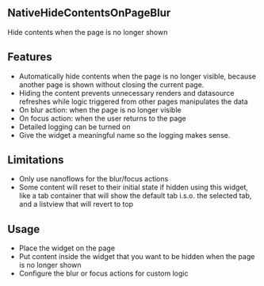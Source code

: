 ## NativeHideContentsOnPageBlur
Hide contents when the page is no longer shown

## Features
- Automatically hide contents when the page is no longer visible, because another page is shown without closing the current page.
- Hiding the content prevents unnecessary renders and datasource refreshes while logic triggered from other pages manipulates the data
- On blur action: when the page is no longer visible
- On focus action: when the user returns to the page
- Detailed logging can be turned on
- Give the widget a meaningful name so the logging makes sense.

## Limitations
- Only use nanoflows for the blur/focus actions
- Some content will reset to their initial state if hidden using this widget, like a tab container that will show the default tab i.s.o. the selected tab, and a listview that will revert to top

## Usage
- Place the widget on the page
- Put content inside the widget that you want to be hidden when the page is no longer shown
- Configure the blur or focus actions for custom logic
